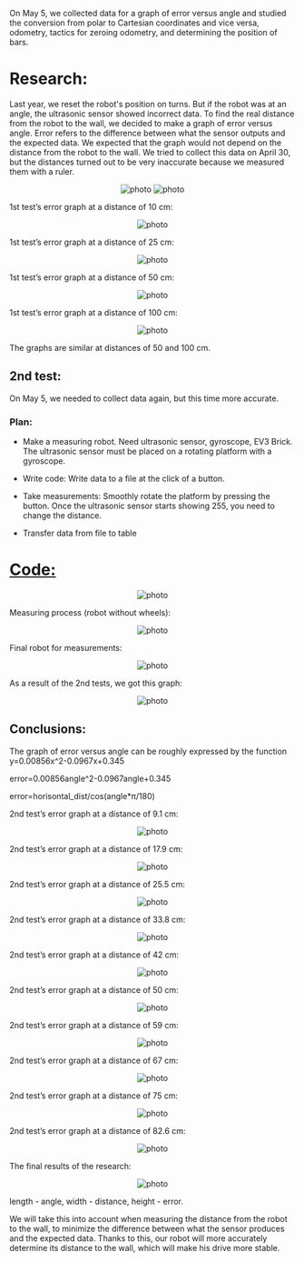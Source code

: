 On May 5, we collected data for a graph of error versus angle and studied the conversion from polar to Cartesian coordinates and vice versa, odometry, tactics for zeroing odometry, and determining the position of bars.

<h1> Research: </h1>

Last year, we reset the robot's position on turns. But if the robot was at an angle, the ultrasonic sensor showed incorrect data. To find the real distance from the robot to the wall, we decided to make a graph of error versus angle. Error refers to the difference between what the sensor outputs and the expected data. We expected that the graph would not depend on the distance from the robot to the wall. We tried to collect this data on April 30, but the distances turned out to be very inaccurate because we measured them with a ruler.
<div align=center>

 ![photo](../Images/Research_photos/Explanatory_board.jpg)
 ![photo](../Images/Research_photos/Explanation.jpg)
</div>
1st test’s error graph at a distance of 10 cm:
<div align=center>

 ![photo](../Images/Research_photos/Test1Graph1.png)
</div>
1st test’s error graph at a distance of 25 cm:
<div align=center>

 ![photo](../Images/Research_photos/Test1Graph2.png)
</div>
1st test’s error graph at a distance of 50 cm:
<div align=center>

 ![photo](../Images/Research_photos/Test1Graph2.png)
</div>
1st test’s error graph at a distance of 100 cm:
<div align=center>

 ![photo](../Images/Research_photos/Test1Graph3.png)
</div>
The graphs are similar at distances of 50 and 100 cm.

<h2> 2nd test: </h2>

On May 5, we needed to collect data again, but this time more accurate.

<h3> Plan: </h3>

*	Make a measuring robot. Need ultrasonic sensor, gyroscope, EV3 Brick.	The ultrasonic sensor must be placed on a rotating platform with a gyroscope.

*	Write code:	Write data to a file at the click of a button.

* Take measurements:	Smoothly rotate the platform by pressing the button.	Once the ultrasonic sensor starts showing 255, you need to change the distance.

*	Transfer data from file to table

# [Code:](https://github.com/RobotekPRIME2024/WRO-FE24/blob/main/Ultrasonic_research/Test2Code.ev3)

<div align=center>

 ![photo](../Images/Research_photos/Program_for_measurements.png)
</div>
Measuring process (robot without wheels):
<div align=center>

 ![photo](../Images/Research_photos/Measurement.jpg)
</div>
Final robot for measurements:
<div align=center>

 ![photo](../Images/Research_photos/Robot_for_measurements.jpg)
</div>
As a result of the 2nd tests, we got this graph:
<div align=center>

 ![photo](../Images/Research_photos/Test2Graph1.png)
</div>
<h2> Conclusions: </h2>
The graph of error versus angle can be roughly expressed by the function 
y=0.00856x^2-0.0967x+0.345

error=0.00856angle^2-0.0967angle+0.345

error=horisontal_dist/cos(angle*π/180)

2nd test’s error graph at a distance of 9.1 cm:
<div align=center>

 ![photo](../Images/Research_photos/Test2Graph2.png)
</div>
2nd test’s error graph at a distance of 17.9 cm:
<div align=center>

 ![photo](../Images/Research_photos/Test2Graph3.png)
</div>
2nd test’s error graph at a distance of 25.5 cm:
<div align=center>

 ![photo](../Images/Research_photos/Test2Graph4.png)
</div>
2nd test’s error graph at a distance of 33.8 cm:
<div align=center>

 ![photo](../Images/Research_photos/Test2Graph5.png)
</div>
2nd test’s error graph at a distance of 42 cm:
<div align=center>

 ![photo](../Images/Research_photos/Test2Graph6.png)
</div>
2nd test’s error graph at a distance of 50 cm:
<div align=center>

 ![photo](../Images/Research_photos/Test2Graph7.png)
</div>
2nd test’s error graph at a distance of 59 cm:
<div align=center>

 ![photo](../Images/Research_photos/Test2Graph8.png)
</div>
2nd test’s error graph at a distance of 67 cm:
<div align=center>

 ![photo](../Images/Research_photos/Test2Graph9.png)
</div>
2nd test’s error graph at a distance of 75 cm:
<div align=center>

 ![photo](../Images/Research_photos/Test2Graph10.png)
</div>
2nd test’s error graph at a distance of 82.6 cm:
<div align=center>

 ![photo](../Images/Research_photos/Test2Graph11.png)
</div>
The final results of the research:
<div align=center>

 ![photo](../Images/Research_photos/Test2Graph12.png)
</div>
length - angle, width - distance, height - error.

We will take this into account when measuring the distance from the robot to the wall, to minimize the difference between what the sensor produces and the expected data. Thanks to this, our robot will more accurately determine its distance to the wall, which will make his drive more stable.
